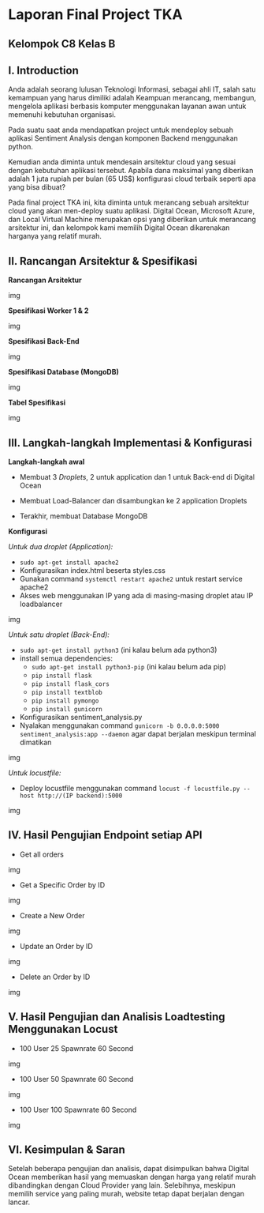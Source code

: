
# Laporan Final Project TKA

## Kelompok C8 Kelas B

## I. Introduction

Anda adalah seorang lulusan Teknologi Informasi, sebagai ahli IT, salah satu kemampuan yang harus dimiliki adalah Keampuan merancang, membangun, mengelola aplikasi berbasis komputer menggunakan layanan awan untuk memenuhi kebutuhan organisasi.

Pada suatu saat anda mendapatkan project untuk mendeploy sebuah aplikasi Sentiment Analysis dengan komponen Backend menggunakan python.

Kemudian anda diminta untuk mendesain arsitektur cloud yang sesuai dengan kebutuhan aplikasi tersebut. Apabila dana maksimal yang diberikan adalah 1 juta rupiah per bulan (65 US$) konfigurasi cloud terbaik seperti apa yang bisa dibuat?

Pada final project TKA ini, kita diminta untuk merancang sebuah arsitektur cloud yang akan men-deploy suatu aplikasi. Digital Ocean, Microsoft Azure, dan Local Virtual Machine merupakan opsi yang diberikan untuk merancang arsitektur ini, dan kelompok kami memilih Digital Ocean dikarenakan harganya yang relatif murah.

## II. Rancangan Arsitektur & Spesifikasi

**Rancangan Arsitektur**

img

**Spesifikasi Worker 1 & 2**

img

**Spesifikasi Back-End**

img

**Spesifikasi Database (MongoDB)**

img

**Tabel Spesifikasi**

img

## III. Langkah-langkah Implementasi & Konfigurasi

**Langkah-langkah awal**

- Membuat 3 *Droplets*, 2 untuk application dan 1 untuk Back-end di Digital Ocean

- Membuat Load-Balancer dan disambungkan ke 2 application Droplets

- Terakhir, membuat Database MongoDB 

**Konfigurasi**

*Untuk dua droplet (Application):*
- `sudo apt-get install apache2`
- Konfigurasikan index.html beserta styles.css
- Gunakan command `systemctl restart apache2` untuk restart service apache2
- Akses web menggunakan IP yang ada di masing-masing droplet atau IP loadbalancer

img

*Untuk satu droplet (Back-End):*
- `sudo apt-get install python3` (ini kalau belum ada python3)
- install semua dependencies:
    - `sudo apt-get install python3-pip` (ini kalau belum ada pip)
    - `pip install flask`
    - `pip install flask_cors`
    - `pip install textblob`
    - `pip install pymongo`
    - `pip install gunicorn`
- Konfigurasikan sentiment_analysis.py
- Nyalakan menggunakan command `gunicorn -b 0.0.0.0:5000 sentiment_analysis:app --daemon` agar dapat berjalan meskipun terminal dimatikan

img

*Untuk locustfile:*
- Deploy locustfile menggunakan command `locust -f locustfile.py --host http://(IP backend):5000`

img

## IV. Hasil Pengujian Endpoint setiap API

- Get all orders

img

- Get a Specific Order by ID

img

- Create a New Order

img

- Update an Order by ID

img

- Delete an Order by ID

img 

## V. Hasil Pengujian dan Analisis Loadtesting Menggunakan Locust

- 100 User 25 Spawnrate 60 Second

img

- 100 User 50 Spawnrate 60 Second

img

- 100 User 100 Spawnrate 60 Second

img

## VI. Kesimpulan & Saran

Setelah beberapa pengujian dan analisis, dapat disimpulkan bahwa Digital Ocean memberikan hasil yang memuaskan dengan harga yang relatif murah dibandingkan dengan Cloud Provider yang lain. Selebihnya, meskipun memilih service yang paling murah, website tetap dapat berjalan dengan lancar.
